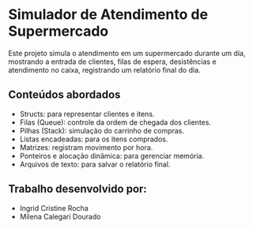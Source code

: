 # Simulador de Atendimento de Supermercado
Este projeto simula o atendimento em um supermercado durante um dia, mostrando a entrada de clientes, filas de espera, desistências e atendimento no caixa, registrando um relatório final do dia.

## Conteúdos abordados
- Structs: para representar clientes e itens.
- Filas (Queue): controle da ordem de chegada dos clientes.
- Pilhas (Stack): simulação do carrinho de compras.
- Listas encadeadas: para os itens comprados.
- Matrizes: registram movimento por hora.
- Ponteiros e alocação dinâmica: para gerenciar memória.
- Arquivos de texto: para salvar o relatório final.

## Trabalho desenvolvido por:
- Ingrid Cristine Rocha
- Milena Calegari Dourado
